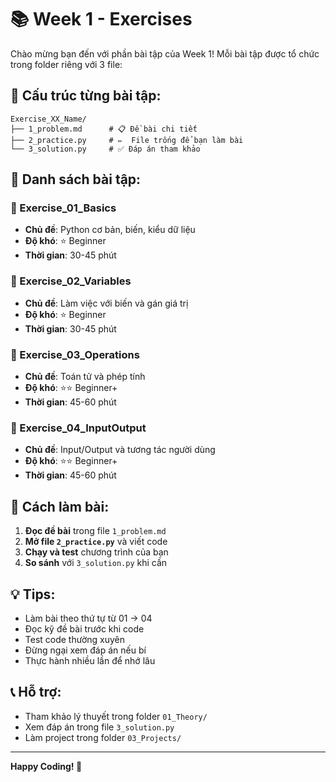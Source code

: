 # 📚 Week 1 - Exercises

Chào mừng bạn đến với phần bài tập của Week 1! Mỗi bài tập được tổ chức trong folder riêng với 3 file:

## 📁 Cấu trúc từng bài tập:

```
Exercise_XX_Name/
├── 1_problem.md      # 📋 Đề bài chi tiết
├── 2_practice.py     # ✏️  File trống để bạn làm bài
└── 3_solution.py     # ✅ Đáp án tham khảo
```

## 🎯 Danh sách bài tập:

### 📘 Exercise_01_Basics

- **Chủ đề**: Python cơ bản, biến, kiểu dữ liệu
- **Độ khó**: ⭐ Beginner
- **Thời gian**: 30-45 phút

### 📗 Exercise_02_Variables

- **Chủ đề**: Làm việc với biến và gán giá trị
- **Độ khó**: ⭐ Beginner
- **Thời gian**: 30-45 phút

### 📙 Exercise_03_Operations

- **Chủ đề**: Toán tử và phép tính
- **Độ khó**: ⭐⭐ Beginner+
- **Thời gian**: 45-60 phút

### 📕 Exercise_04_InputOutput

- **Chủ đề**: Input/Output và tương tác người dùng
- **Độ khó**: ⭐⭐ Beginner+
- **Thời gian**: 45-60 phút

## 🚀 Cách làm bài:

1. **Đọc đề bài** trong file `1_problem.md`
2. **Mở file `2_practice.py`** và viết code
3. **Chạy và test** chương trình của bạn
4. **So sánh** với `3_solution.py` khi cần

## 💡 Tips:

- Làm bài theo thứ tự từ 01 → 04
- Đọc kỹ đề bài trước khi code
- Test code thường xuyên
- Đừng ngại xem đáp án nếu bí
- Thực hành nhiều lần để nhớ lâu

## 📞 Hỗ trợ:

- Tham khảo lý thuyết trong folder `01_Theory/`
- Xem đáp án trong file `3_solution.py`
- Làm project trong folder `03_Projects/`

---

**Happy Coding! 🎉**
